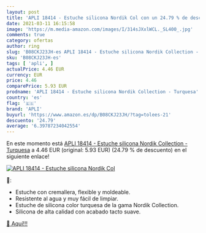 ```yaml
---
layout: post
title: 'APLI 18414 - Estuche silicona Nordik Col con un 24.79 % de descuento'
date: 2021-03-11 16:15:58
image: 'https://m.media-amazon.com/images/I/314sJXxlWCL._SL400_.jpg'
comments: true
category: ofertas
author: ring
slug: 'B08CKJ23JH-es APLI 18414 - Estuche silicona Nordik Collection - Turquesa'
sku: 'B08CKJ23JH-es'
tags: [ 'apli', ]
actualPrice: 4.46 EUR
currency: EUR
price: 4.46
comparePrice: 5.93 EUR
prodname: 'APLI 18414 - Estuche silicona Nordik Collection - Turquesa'
country: 'es'
flag: '🇪🇸'
brand: 'APLI'
buyurl: 'https://www.amazon.es/dp/B08CKJ23JH/?tag=tolees-21'
descuento: '24.79'
average: '6.39787234042554'
---
```


En este momento está [APLI 18414 - Estuche silicona Nordik Collection - Turquesa](https://www.amazon.es/dp/B08CKJ23JH/?tag=tolees-21) a 4.46 EUR (original: 5.93 EUR) (24.79 %  de descuento) en el siguiente enlace!

[![APLI 18414 - Estuche silicona Nordik Col](https://m.media-amazon.com/images/I/314sJXxlWCL._SL400_.jpg)](https://www.amazon.es/dp/B08CKJ23JH/?tag=tolees-21)

🔎:

- Estuche con cremallera, flexible y moldeable.
- Resistente al agua y muy fácil de limpiar.
- Estuche de silicona color turquesa de la gama Nordik Collection.
- Silicona de alta calidad con acabado tacto suave.

[🛒 Aquí!!!](https://www.amazon.es/dp/B08CKJ23JH/?tag=tolees-21)
